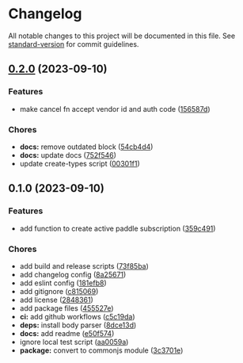 # Changelog

All notable changes to this project will be documented in this file. See [standard-version](https://github.com/conventional-changelog/standard-version) for commit guidelines.

## [0.2.0](https://github.com/discue/paddle-test-kit/issues/compare/v0.1.0...v0.2.0) (2023-09-10)


### Features

* make cancel fn accept vendor id and auth code ([156587d](https://github.com/discue/paddle-test-kit/issues/commit/156587dbde2ca94c8ddb3b7c2f4dafaef03f04d9))


### Chores

* **docs:** remove outdated block ([54cb4d4](https://github.com/discue/paddle-test-kit/issues/commit/54cb4d4a9cc7941dd7d566ca094c033f9c5ee97a))
* **docs:** update docs ([752f546](https://github.com/discue/paddle-test-kit/issues/commit/752f5461aa2e13ea0eacfd1c5b183dd9d8b20854))
* update create-types script ([00301f1](https://github.com/discue/paddle-test-kit/issues/commit/00301f1be3db7ab8cd2f4f062856984a39d41809))

## 0.1.0 (2023-09-10)


### Features

* add function to create active paddle subscription ([359c491](https://github.com/discue/paddle-test-kit/issues/commit/359c491e46ded17c1ebb4e9e898ebf2bf05acc5f))


### Chores

* add build and release scripts ([73f85ba](https://github.com/discue/paddle-test-kit/issues/commit/73f85ba6f2c998f0511aa6aa388b7122add23629))
* add changelog config ([8a25671](https://github.com/discue/paddle-test-kit/issues/commit/8a256712179e2709e37519766ab11343cd472b65))
* add eslint config ([181efb8](https://github.com/discue/paddle-test-kit/issues/commit/181efb82c4fd2b71bb075d8d91cacba8b7153c1b))
* add gitignore ([c815069](https://github.com/discue/paddle-test-kit/issues/commit/c81506914462f95238d84c883e38d330140a80c5))
* add license ([2848361](https://github.com/discue/paddle-test-kit/issues/commit/2848361a2d9656e0930ccdcbb1a7ce535326cfb2))
* add package files ([455527e](https://github.com/discue/paddle-test-kit/issues/commit/455527e008dabc0a2451346daaa7882c54773d5a))
* **ci:** add github workflows ([c5c19da](https://github.com/discue/paddle-test-kit/issues/commit/c5c19dae04b432c437d87b2910e84d3fd9b676b5))
* **deps:** install body parser ([8dce13d](https://github.com/discue/paddle-test-kit/issues/commit/8dce13de24b90ad74b8a5f466b78b60dc7781f99))
* **docs:** add readme ([e50f574](https://github.com/discue/paddle-test-kit/issues/commit/e50f5742ec2388ce885254c4687ab89b1b6c9983))
* ignore local test script ([aa0059a](https://github.com/discue/paddle-test-kit/issues/commit/aa0059a2e683d0b52b6ee8ad66a55056c89ee7b2))
* **package:** convert to commonjs module ([3c3701e](https://github.com/discue/paddle-test-kit/issues/commit/3c3701e69bc33aba8814351375744a1ab3b96a27))
